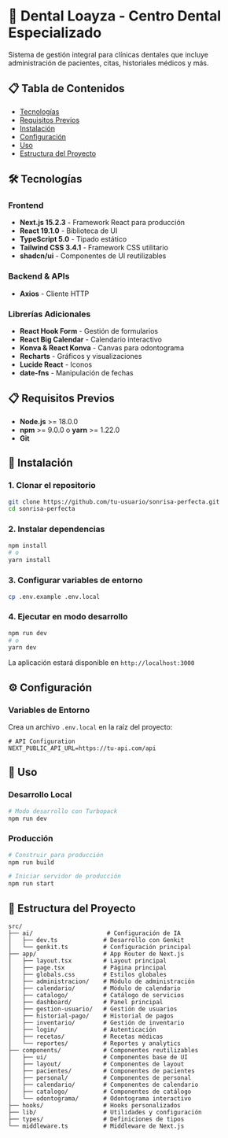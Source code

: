 # 🦷 Dental Loayza - Centro Dental Especializado


Sistema de gestión integral para clínicas dentales que incluye administración de pacientes, citas, historiales médicos y más.

## 📋 Tabla de Contenidos

- [Tecnologías](#-tecnologías)
- [Requisitos Previos](#-requisitos-previos)
- [Instalación](#-instalación)
- [Configuración](#-configuración)
- [Uso](#-uso)
- [Estructura del Proyecto](#-estructura-del-proyecto)

## 🛠️ Tecnologías

### Frontend
- **Next.js 15.2.3** - Framework React para producción
- **React 19.1.0** - Biblioteca de UI
- **TypeScript 5.0** - Tipado estático
- **Tailwind CSS 3.4.1** - Framework CSS utilitario
- **shadcn/ui** - Componentes de UI reutilizables

### Backend & APIs
- **Axios** - Cliente HTTP

### Librerías Adicionales
- **React Hook Form** - Gestión de formularios
- **React Big Calendar** - Calendario interactivo
- **Konva & React Konva** - Canvas para odontograma
- **Recharts** - Gráficos y visualizaciones
- **Lucide React** - Iconos
- **date-fns** - Manipulación de fechas

## 📋 Requisitos Previos

- **Node.js** >= 18.0.0
- **npm** >= 9.0.0 o **yarn** >= 1.22.0
- **Git**

## 🚀 Instalación

### 1. Clonar el repositorio
```bash
git clone https://github.com/tu-usuario/sonrisa-perfecta.git
cd sonrisa-perfecta
```

### 2. Instalar dependencias
```bash
npm install
# o
yarn install
```

### 3. Configurar variables de entorno
```bash
cp .env.example .env.local
```

### 4. Ejecutar en modo desarrollo
```bash
npm run dev
# o
yarn dev
```

La aplicación estará disponible en `http://localhost:3000`

## ⚙️ Configuración

### Variables de Entorno

Crea un archivo `.env.local` en la raíz del proyecto:

```env
# API Configuration
NEXT_PUBLIC_API_URL=https://tu-api.com/api

```

## 🎯 Uso

### Desarrollo Local

```bash
# Modo desarrollo con Turbopack
npm run dev
```

### Producción

```bash
# Construir para producción
npm run build

# Iniciar servidor de producción
npm run start
```

## 📁 Estructura del Proyecto

```
src/
├── ai/                     # Configuración de IA
│   ├── dev.ts             # Desarrollo con Genkit
│   └── genkit.ts          # Configuración principal
├── app/                   # App Router de Next.js
│   ├── layout.tsx         # Layout principal
│   ├── page.tsx           # Página principal
│   ├── globals.css        # Estilos globales
│   ├── administracion/    # Módulo de administración
│   ├── calendario/        # Módulo de calendario
│   ├── catalogo/          # Catálogo de servicios
│   ├── dashboard/         # Panel principal
│   ├── gestion-usuario/   # Gestión de usuarios
│   ├── historial-pago/    # Historial de pagos
│   ├── inventario/        # Gestión de inventario
│   ├── login/             # Autenticación
│   ├── recetas/           # Recetas médicas
│   └── reportes/          # Reportes y analytics
├── components/            # Componentes reutilizables
│   ├── ui/                # Componentes base de UI
│   ├── layout/            # Componentes de layout
│   ├── pacientes/         # Componentes de pacientes
│   ├── personal/          # Componentes de personal
│   ├── calendario/        # Componentes de calendario
│   ├── catalogo/          # Componentes de catálogo
│   └── odontograma/       # Odontograma interactivo
├── hooks/                 # Hooks personalizados
├── lib/                   # Utilidades y configuración
├── types/                 # Definiciones de tipos
└── middleware.ts          # Middleware de Next.js
```

